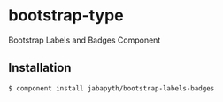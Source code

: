 
# bootstrap-type

  Bootstrap Labels and Badges Component

## Installation

    $ component install jabapyth/bootstrap-labels-badges
